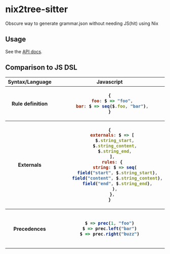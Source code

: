 # nix2tree-sitter

Obscure way to generate grammar.json without needing JS(hit) using Nix

## Usage

See the [API docs](API.md).

## Comparison to JS DSL

<table border="0">
  <tr>
  <th>Syntax/Language</th>
  <th>Javascript</th>
  <th>Nix</th>
  </tr>

  <tr>
  <th>Rule definition</th>
  <th>

```js
{
  foo: $ => "foo",
  bar: $ => seq($.foo, "bar"),
}
```

  </th>
  <th>

```nix
{
  foo = s: "foo";
  bar = s: seq [s.foo "bar"];
} 
```

  </th>
  </tr>

  <tr>
  <th>Externals</th>
  <th>

```js
{
  externals: $ => [
    $.string_start,
    $.string_content,
    $.string_end,
  ],
  rules: {
    string: $ => seq(
      field("start", $.string_start),
      field("content", $.string_content),
      field("end", $.string_end),
    ),
  },
}
```

  </th>
  <th>

```nix
{
  externals = [
    "string_start"
    "string_content"
    "string_end"
  ];
  rules = {
    string = s: seq [
      (field "start" s.string_start)
      (field "content" s.string_content)
      (field "end" s.string_end)
    ];
  };
}
```
  
  </th>
  </tr>

  <tr>
  <th>Precedences</th>
  <th>

```js
$ => prec(1, "foo")
$ => prec.left("bar")
$ => prec.right("buzz")
```

  </th>
  <th>

```nix
s: prec 1 "foo"
```
```nix
s: prec.left 0 "bar"
```
```nix
s: prec.right 0 "buzz"
```

  </th>
</table>
